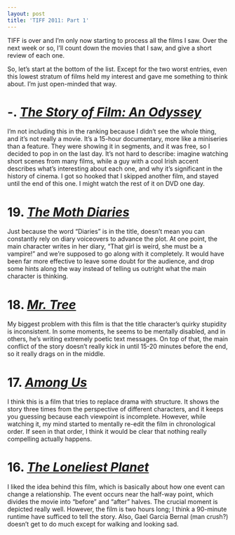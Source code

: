 ```yaml
---
layout: post
title: 'TIFF 2011: Part 1'
---
```


TIFF is over and I’m only now starting to process all the films I saw. Over the next week or so, I’ll count down the movies that I saw, and give a short review of each one.  
  
So, let’s start at the bottom of the list. Except for the two worst entries, even this lowest stratum of films held my interest and gave me something to think about. I’m just open-minded that way.  
  
# -. [_The Story of Film: An Odyssey_](http://www.imdb.com/title/tt2044056/)
  
I’m not including this in the ranking because I didn’t see the whole thing, and it’s not really a movie. It’s a 15-hour documentary, more like a miniseries than a feature. They were showing it in segments, and it was free, so I decided to pop in on the last day. It’s not hard to describe: imagine watching short scenes from many films, while a guy with a cool Irish accent describes what’s interesting about each one, and why it’s significant in the history of cinema. I got so hooked that I skipped another film, and stayed until the end of this one. I might watch the rest of it on DVD one day.  
  
# 19. [_The Moth Diaries_](http://www.imdb.com/title/tt1407065/)
  
Just because the word “Diaries” is in the title, doesn’t mean you can constantly rely on diary voiceovers to advance the plot. At one point, the main character writes in her diary, “That girl is weird, she must be a vampire!” and we’re supposed to go along with it completely. It would have been far more effective to leave some doubt for the audience, and drop some hints along the way instead of telling us outright what the main character is thinking.  
  
# 18. [_Mr. Tree_](http://www.imdb.com/title/tt2043878/)
  
My biggest problem with this film is that the title character’s quirky stupidity is inconsistent. In some moments, he seems to be mentally disabled, and in others, he’s writing extremely poetic text messages. On top of that, the main conflict of the story doesn’t really kick in until 15-20 minutes before the end, so it really drags on in the middle.  
  
# 17. [_Among Us_](http://www.imdb.com/title/tt1630562/)
  
I think this is a film that tries to replace drama with structure. It shows the story three times from the perspective of different characters, and it keeps you guessing because each viewpoint is incomplete. However, while watching it, my mind started to mentally re-edit the film in chronological order. If seen in that order, I think it would be clear that nothing really compelling actually happens.  

# 16. [_The Loneliest Planet_](http://www.imdb.com/title/tt1695405/)

I liked the idea behind this film, which is basically about how one event can change a relationship. The event occurs near the half-way point, which divides the movie into “before” and “after” halves. The crucial moment is depicted really well. However, the film is two hours long; I think a 90-minute runtime have sufficed to tell the story. Also, Gael Garcia Bernal (man crush?) doesn’t get to do much except for walking and looking sad.